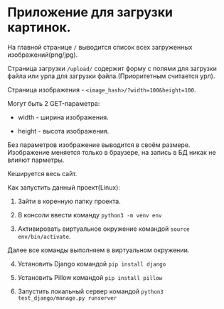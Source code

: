 # Приложение для загрузки картинок.

На главной странице `/` выводится список всех загруженных изображений(png/jpg).

Страница загрузки `/upload/` содержит форму с полями для загрузки файла или урла для загрузки файла.(Приоритетным считается урл).

Страница изображения - `<image_hash>/?width=100&height=100`.

Могут быть 2 GET-параметра:

- width - ширина изображения.

- height - высота изображения.

Без параметров изображение выводится в своём размере. Изображение меняется только в браузере, на запись в БД никак не влияют парметры.

Кешируется весь сайт.

Как запустить данный проект(Linux):

1) Зайти в коренную папку проекта.

2) В консоли ввести команду `python3 -m venv env`

3) Активировать виртуальное окружение командой `source env/bin/activate`. 

Далее все команды выполняем в виртуальном окружении.

4) Установить Django командой `pip install django`

5) Установить Pillow командой `pip install pillow`

6) Запустить локальный сервер командой `python3 test_django/manage.py runserver`
